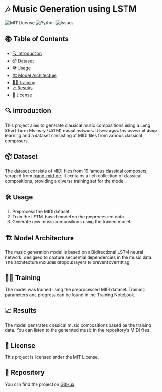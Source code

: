 # 🎶 Music Generation using LSTM

![MIT License](https://img.shields.io/badge/license-MIT-blue.svg) 
![Python](https://img.shields.io/badge/python-3.8%2B-blue.svg) 
![Issues](https://img.shields.io/github/issues/Ashwintomar/LSTMusic.svg)

## 📚 Table of Contents
- [🔍 Introduction](#introduction)
- [📦 Dataset](#dataset)
- [🛠️ Usage](#usage)
- [🏗️ Model Architecture](#model-architecture)
- [🏋️‍♂️ Training](#training)
- [📈 Results](#results)
- [📜 License](#license)

## 🔍 Introduction
This project aims to generate classical music compositions using a Long Short-Term Memory (LSTM) neural network. It leverages the power of deep learning and a dataset consisting of MIDI files from various classical composers.

## 📦 Dataset
The dataset consists of MIDI files from 19 famous classical composers, scraped from [piano-midi.de](http://www.piano-midi.de). It contains a rich collection of classical compositions, providing a diverse training set for the model.

## 🛠️ Usage
1. Preprocess the MIDI dataset.
2. Train the LSTM-based model on the preprocessed data.
3. Generate new music compositions using the trained model.

## 🏗️ Model Architecture
The music generation model is based on a Bidirectional LSTM neural network, designed to capture sequential dependencies in the music data. The architecture includes dropout layers to prevent overfitting.

## 🏋️‍♂️ Training
The model was trained using the preprocessed MIDI dataset. Training parameters and progress can be found in the Training Notebook.

## 📈 Results
The model generates classical music compositions based on the training data. You can listen to the generated music in the repository's MIDI files.

## 📜 License
This project is licensed under the MIT License.

## 🔗 Repository
You can find the project on [GitHub](https://github.com/Ashwintomar/LSTMusic.git).

